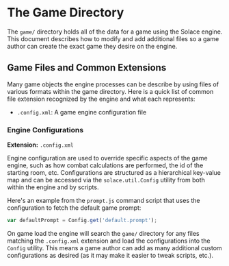 # The Game Directory

The `game/` directory holds all of the data for a game using the Solace engine. This document describes
how to modify and add additional files so a game author can create the exact game they desire on the
engine.

## Game Files and Common Extensions
Many game objects the engine processes can be describe by using files of various formats within the
game directory. Here is a quick list of common file extension recognized by the engine and what each
represents:

- `.config.xml`: A game engine configuration file


### Engine Configurations

**Extension:** `.config.xml`

Engine configuration are used to override specific aspects of the game engine, such as how combat calculations are
performed, the id of the starting room, etc. Configurations are structured as a hierarchical key-value map and can
be accessed via the `solace.util.Config` utility from both within the engine and by scripts.

Here's an example from the `prompt.js` command script that uses the configuration to fetch the default game prompt:
```js
var defaultPrompt = Config.get('default.prompt');
```

On game load the engine will search the `game/` directory for any files matching the `.config.xml` extension and load
the configurations into the `Config` utility. This means a game author can add as many additional custom configurations
as desired (as it may make it easier to tweak scripts, etc.).

